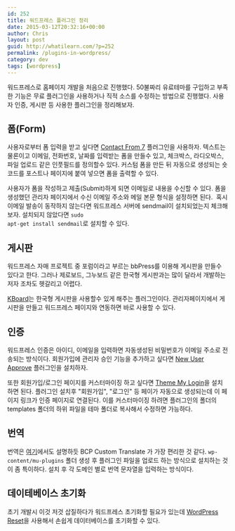 ```yaml
---
id: 252
title: 워드프레스 플러그인 정리
date: 2015-03-12T20:32:16+00:00
author: Chris
layout: post
guid: http://whatilearn.com/?p=252
permalink: /plugins-in-wordpress/
category: dev
tags: [wordpress]
---
```


워드프레스로 홈페이지 개발을 처음으로 진행했다. 50불짜리 유료테마를 구입하고 부족한 기능은 무료 플러그인을 사용하거나 직적 소스를 수정하는 방법으로 진행했다. 사용자 인증, 게시판 등 사용한 플러그인을 정리해보자.

<h2>폼(Form)</h2>

사용자로부터 폼 입력을 받고 싶다면 <a href="https://wordpress.org/plugins/contact-form-7/">Contact From 7</a> 플러그인을 사용하자. 텍스트는 물론이고 이메일, 전화번호, 날짜를 입력받는 폼을 만들수 있고, 체크박스, 라디오박스, 파일 업로드 같은 인풋필드를 정의할수 있다. 커스텀 폼을 만든 뒤 자동으로 생성되는 숏코드를 포스트나 페이지에 붙여 넣으면 폼을 출력할 수 있다.

사용자가 폼을 작성하고 제출(Submit)하게 되면 이메일로 내용을 수신할 수 있다. 폼을 생성했던 관리자 페이지에서 수신 이메일 주소와 메일 본문 형식을 설정하면 된다.  혹시 이메일 발송이 동작하지 않는다면 워드프레스 서버에 sendmail이 설치되었는지 체크해보자. 설치되지 않았다면 <code>sudo apt-get install sendmail</code>로 설치할 수 있다.

<h2>게시판</h2>

워드프레스 자매 프로젝트 중 포럼이라고 부르는 bbPress를 이용해 게시판을 만들수 있다고 한다. 그러나 제로보드, 그누보드 같은 한국형 게시판과는 많이 달라서 개발하는 저자 조차도 헷갈리고 어렵다.

<a href="http://www.cosmosfarm.com/products/kboard">KBoard</a>는 한국형 게시판을 사용할수 있게 해주는 플러그인이다. 관리자페이지에서 게시판을 만들고 워드프레스 페이지와 연동하면 바로 사용할 수 있다.

<h2>인증</h2>

워드프레스 인증은 아이디, 이메일을 입력하면 자동생성된 비밀번호가 이메일 주소로 전송되는 방식이다. 회원가입에 관리자 승인 기능을 추가하고 싶다면 <a href="https://wordpress.org/plugins/new-user-approve/">New User Approve</a> 플러그인을 설치하자.

또한 회원가입/로그인 페이지를 커스터마이징 하고 싶다면 <a href="https://wordpress.org/plugins/theme-my-login/">Theme My Login</a>을 설치하면 된다. 플러그인 설치후 "회원가입", "로그인" 등 페이가 자동으로 생성되는데 이 페이지 링크가 인증 페이지로 연결된다. 이를 커스터마이징 하려면 플러그인의 폴더의 templates 폴더의 하위 파일을 테마 폴더로 복사해서 수정하면 가능하다.

<h2>번역</h2>

번역은 <a href="http://biscuitpress.kr/471">여기</a>에서도 설명하듯 BCP Custom Translate 가 가장 편리한 것 같다. <code>wp-content/mu-plugins</code> 폴더 생성 후 플러그인 파일을 업로드 하는 방식으로 설치하는 것이 좀 특이하다. 설치 후 각 도메인 별로 번역 문자열을 입력하는 방식이다.

<h2>데이테베이스 초기화</h2>

초기 개발시 이것 저것 삽질하다가 워드프레스 초기화할 필요가 있는데 <a href="https://wordpress.org/plugins/wordpress-reset/">WordPress Reset</a>을 사용해서 손쉽게 데이터베이스를 초기화할 수 있다.

